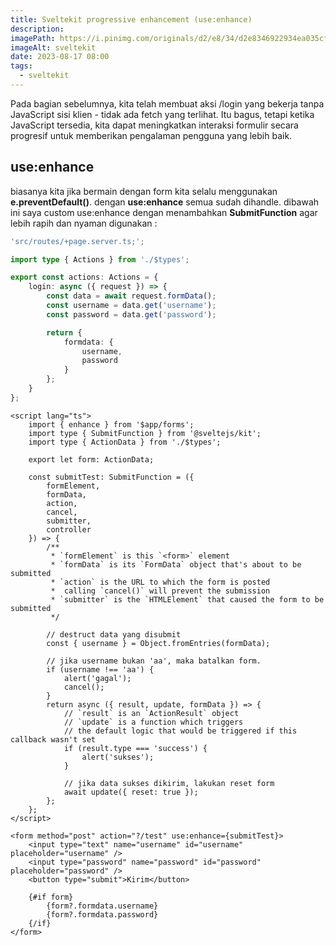 ```yaml
---
title: Sveltekit progressive enhancement (use:enhance)
description:
imagePath: https://i.pinimg.com/originals/d2/e8/34/d2e8346922934ea035cf7c5a8b477ad8.jpg
imageAlt: sveltekit
date: 2023-08-17 08:00
tags:
  - sveltekit
---
```


Pada bagian sebelumnya, kita telah membuat aksi /login yang bekerja tanpa JavaScript sisi klien - tidak ada fetch yang terlihat. Itu bagus, tetapi ketika JavaScript tersedia, kita dapat meningkatkan interaksi formulir secara progresif untuk memberikan pengalaman pengguna yang lebih baik.

## use:enhance

biasanya kita jika bermain dengan form kita selalu menggunakan <b>e.preventDefault()</b>.
dengan <b>use:enhance</b> semua sudah dihandle. dibawah ini saya custom use:enhance dengan menambahkan <b>SubmitFunction</b> agar lebih rapih dan nyaman digunakan :

```ts
'src/routes/+page.server.ts;';

import type { Actions } from './$types';

export const actions: Actions = {
	login: async ({ request }) => {
		const data = await request.formData();
		const username = data.get('username');
		const password = data.get('password');

		return {
			formdata: {
				username,
				password
			}
		};
	}
};
```

```svelte
<script lang="ts">
	import { enhance } from '$app/forms';
	import type { SubmitFunction } from '@sveltejs/kit';
	import type { ActionData } from './$types';

	export let form: ActionData;

	const submitTest: SubmitFunction = ({
		formElement,
		formData,
		action,
		cancel,
		submitter,
		controller
	}) => {
		/**
		 * `formElement` is this `<form>` element
		 * `formData` is its `FormData` object that's about to be submitted
		 * `action` is the URL to which the form is posted
		 *  calling `cancel()` will prevent the submission
		 * `submitter` is the `HTMLElement` that caused the form to be submitted
		 */

		// destruct data yang disubmit
		const { username } = Object.fromEntries(formData);

		// jika username bukan 'aa', maka batalkan form.
		if (username !== 'aa') {
			alert('gagal');
			cancel();
		}
		return async ({ result, update, formData }) => {
			// `result` is an `ActionResult` object
			// `update` is a function which triggers
			// the default logic that would be triggered if this callback wasn't set
			if (result.type === 'success') {
				alert('sukses');
			}

			// jika data sukses dikirim, lakukan reset form
			await update({ reset: true });
		};
	};
</script>

<form method="post" action="?/test" use:enhance={submitTest}>
	<input type="text" name="username" id="username" placeholder="username" />
	<input type="password" name="password" id="password" placeholder="password" />
	<button type="submit">Kirim</button>

	{#if form}
		{form?.formdata.username}
		{form?.formdata.password}
	{/if}
</form>
```
